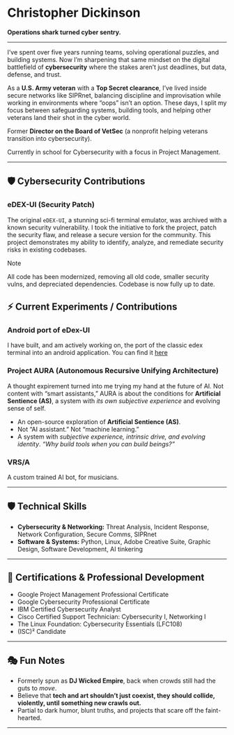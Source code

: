 
# Christopher Dickinson
**Operations shark turned cyber sentry.** 

---
I’ve spent over five years running teams, solving operational puzzles, and building systems. Now I’m sharpening that same mindset on the digital battlefield of **cybersecurity** where the stakes aren’t just deadlines, but data, defense, and trust.  

As a **U.S. Army veteran** with a **Top Secret clearance**, I’ve lived inside secure networks like SIPRnet, balancing discipline and improvisation while working in environments where “oops” isn’t an option. These days, I split my focus between safeguarding systems, building tools, and helping other veterans land their shot in the cyber world.  

Former **Director on the Board of VetSec** (a nonprofit helping veterans transition into cybersecurity).

Currently in school for Cybersecurity with a focus in Project Management.

---

## 🛡️ Cybersecurity Contributions

### **eDEX-UI (Security Patch)**

The original `eDEX-UI`, a stunning sci-fi terminal emulator, was archived with a known security vulnerability. I took the initiative to fork the project, patch the security flaw, and release a secure version for the community. This project demonstrates my ability to identify, analyze, and remediate security risks in existing codebases. 
> [!NOTE]
> All code has been modernized, removing all old code, smaller security vulns, and depreciated dependencies. Codebase is now fully up to date.

## ⚡ Current Experiments / Contributions

### Android port of eDex-UI
I have built, and am actively working on, the port of the classic edex terminal into an android application. You can find it [here](https://github.com/theelderemo/Edex-UI-android)

### **Project AURA (Autonomous Recursive Unifying Architecture)**
A thought expirement turned into me trying my hand at the future of AI. Not content with “smart assistants,” AURA is about the conditions for **Artificial Sentience (AS)**, a system with *its own subjective experience* and evolving sense of self. 
- An open-source exploration of **Artificial Sentience (AS)**.  
- Not “AI assistant.” Not “machine learning.”  
- A system with *subjective experience, intrinsic drive, and evolving identity*. 
*“Why build tools when you can build beings?”*


### **VRS/A**
A custom trained AI bot, for musicians.

---

## 🛡 Technical Skills

- **Cybersecurity & Networking:** Threat Analysis, Incident Response, Network Configuration, Secure Comms, SIPRnet  
- **Software & Systems:** Python, Linux, Adobe Creative Suite, Graphic Design, Software Development, AI tinkering  

---

## 📜 Certifications & Professional Development

- Google Project Management Professional Certificate  
- Google Cybersecurity Professional Certificate  
- IBM Certified Cybersecurity Analyst  
- Cisco Certified Support Technician: Cybersecurity I, Networking I  
- The Linux Foundation: Cybersecurity Essentials (LFC108)  
- (ISC)² Candidate  

---

## 🎭 Fun Notes

- Formerly spun as **DJ Wicked Empire**, back when crowds still had the guts to *move*.  
- Believe that **tech and art shouldn’t just coexist, they should collide, violently, until something new crawls out.**  
- Partial to dark humor, blunt truths, and projects that scare off the faint-hearted.  

---
